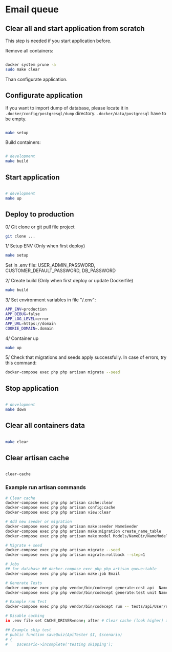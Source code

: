 # Email queue

## Clear all and start application from scratch

This step is needed if you start application before.

Remove all containers:
```bash

docker system prune -a
sudo make clear

```

Than configurate application.

## Configurate application
If you want to import dump of database, please locate it in `.docker/config/postgresql/dump` directory. `.docker/data/postgresql` have to be empty.

```bash

make setup

```

Build containers:

```bash

# development
make build

```

## Start application
```bash

# development
make up

```

## Deploy to production
0/ Git clone or git pull file project
```bash
git clone ...
```

1/ Setup ENV (Only when first deploy)
```bash
make setup
```
Set in .env file: USER_ADMIN_PASSWORD, CUSTOMER_DEFAULT_PASSWORD, DB_PASSWORD

2/ Create build (Only when first deploy or update Dockerfile)
```bash
make build
```

3/ Set environment variables in file "/.env":
```bash
APP_ENV=production
APP_DEBUG=false
APP_LOG_LEVEL=error
APP_URL=https://domain
COOKIE_DOMAIN=.domain
```

4/ Container up
```bash
make up
```

5/ Check that migrations and seeds apply successfully.
In case of errors, try this command:
```bash
docker-compose exec php php artisan migrate --seed
```

## Stop application
```bash

# development
make down

```

## Clear all containers data
```bash

make clear

```

## Clear artisan cache

```bash

clear-cache

```


### Example run artisan commands
```bash
# Clear cache
docker-compose exec php php artisan cache:clear
docker-compose exec php php artisan config:cache
docker-compose exec php php artisan view:clear

# Add new seeder or migration
docker-compose exec php php artisan make:seeder NameSeeder
docker-compose exec php php artisan make:migration create_name_table
docker-compose exec php php artisan make:model Models/NameDir/NameModel

# Migrate + seed
docker-compose exec php php artisan migrate --seed
docker-compose exec php php artisan migrate:rollback --step=1

# Jobs
## for database ## docker-compose exec php php artisan queue:table
docker-compose exec php php artisan make:job Email

# Generate Tests
docker-compose exec php php vendor/bin/codecept generate:cest api  NameDirectory/NameTestCets
docker-compose exec php php vendor/bin/codecept generate:test unit NameDirectory/NameTestTest

# Example run Test
docker-compose exec php php vendor/bin/codecept run -- tests/api/User/nameCest.php

# Disable caching
in .env file set CACHE_DRIVER=none; after # Clear cache (look higher) and make down/up containers.

## Example skip test
# public function saveQuiz(ApiTester $I, $scenario)
# {
#    $scenario->incomplete('testing skipping');
```